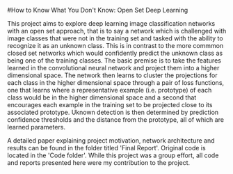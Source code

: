 #How to Know What You Don't Know: Open Set Deep Learning

This project aims to explore deep learning image classification networks with an open set approach, that is to say a network which is challenged with image classes that were not in the training set and tasked with the ability to recognize it as an unknown class. This is in contrast to the more commmon closed set networks which would confidently predict the unknown class as being one of the training classes. The basic premise is to take the features learned in the convolutional neural network and project them into a higher dimensional space. The network then learns to cluster the projections for each class in the higher dimensional space through a pair of loss functions, one that learns where a representative example (i.e. prototype) of each class would be in the higher dimensional space and a second that encourages each example in the training set to be projected close to its associated prototype. Uknown detection is then determined by prediction confidence thresholds and the distance from the prototype, all of which are learned parameters.

A detailed paper explaining project motivation, network architecture and results can be found in the folder titled 'Final Report'. Original code is located in the 'Code folder'. While this project was a group effort, all code and reports presented here were my contribution to the project.
